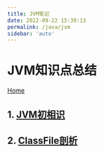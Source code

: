 ```yaml
---
title: JVM笔记
date: 2022-09-22 15:39:13
permalink: /java/jvm
sidebar: 'auto'
---
```


# JVM知识点总结
[Home](/) <!-- 跳转到根部的 README.md -->
## 1. [JVM初相识](./001) <!-- 跳转到 foo 文件夹的 index.html -->
## 2. [ClassFile剖析](./002) <!-- 跳转到 foo 文件夹的 index.html -->

